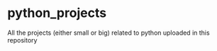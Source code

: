 # python_projects
All the projects (either small or big) related to python uploaded in this repository
